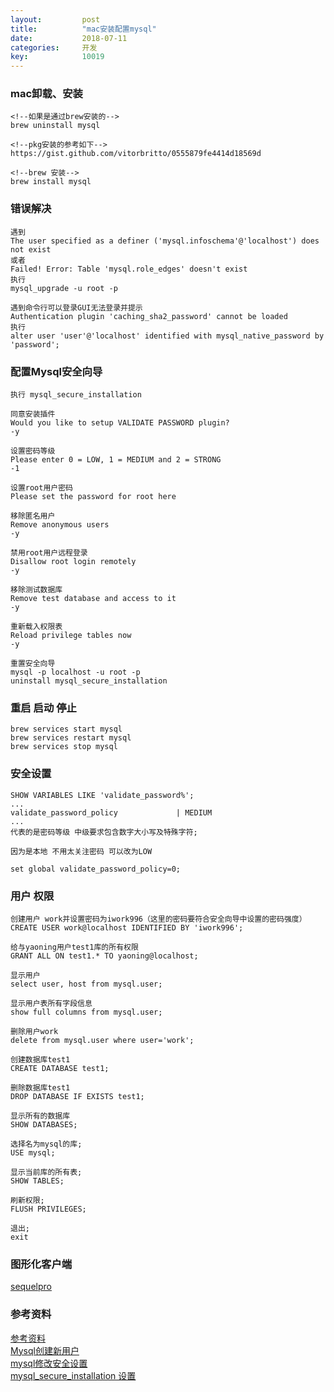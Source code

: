 ```yaml
---
layout: 		post
title:			"mac安装配置mysql"
date:			2018-07-11
categories:		开发
key: 			10019
---
```


### mac卸载、安装
```
<!--如果是通过brew安装的-->
brew uninstall mysql

<!--pkg安装的参考如下-->
https://gist.github.com/vitorbritto/0555879fe4414d18569d

<!--brew 安装-->
brew install mysql
```

### 错误解决
```
遇到
The user specified as a definer ('mysql.infoschema'@'localhost') does not exist
或者
Failed! Error: Table 'mysql.role_edges' doesn't exist
执行 
mysql_upgrade -u root -p 

遇到命令行可以登录GUI无法登录并提示
Authentication plugin 'caching_sha2_password' cannot be loaded  
执行
alter user 'user'@'localhost' identified with mysql_native_password by 'password';

```

### 配置Mysql安全向导
```
执行 mysql_secure_installation

同意安装插件
Would you like to setup VALIDATE PASSWORD plugin?
-y

设置密码等级
Please enter 0 = LOW, 1 = MEDIUM and 2 = STRONG
-1

设置root用户密码
Please set the password for root here

移除匿名用户
Remove anonymous users
-y

禁用root用户远程登录
Disallow root login remotely
-y

移除测试数据库
Remove test database and access to it
-y

重新载入权限表
Reload privilege tables now
-y

重置安全向导
mysql -p localhost -u root -p
uninstall mysql_secure_installation

```

### 重启 启动 停止
```
brew services start mysql
brew services restart mysql
brew services stop mysql
```

### 安全设置
```
SHOW VARIABLES LIKE 'validate_password%';
...
validate_password_policy             | MEDIUM
...
代表的是密码等级 中级要求包含数字大小写及特殊字符;

因为是本地 不用太关注密码 可以改为LOW

set global validate_password_policy=0;

```

### 用户 权限
```
创建用户 work并设置密码为iwork996（这里的密码要符合安全向导中设置的密码强度）
CREATE USER work@localhost IDENTIFIED BY 'iwork996';

给与yaoning用户test1库的所有权限
GRANT ALL ON test1.* TO yaoning@localhost;

显示用户
select user, host from mysql.user;

显示用户表所有字段信息
show full columns from mysql.user;

删除用户work
delete from mysql.user where user='work';

创建数据库test1
CREATE DATABASE test1;

删除数据库test1
DROP DATABASE IF EXISTS test1;

显示所有的数据库
SHOW DATABASES;

选择名为mysql的库;
USE mysql;

显示当前库的所有表;
SHOW TABLES;

刷新权限;
FLUSH PRIVILEGES;

退出;
exit

```

### 图形化客户端
[sequelpro](https://sequelpro.com/)  


### 参考资料
[参考资料](http://www.jb51.net/article/47727.htm)  
[Mysql创建新用户](https://stackoverflow.com/questions/1720244/create-new-user-in-mysql-and-give-it-full-access-to-one-database?utm_medium=organic&utm_source=google_rich_qa&utm_campaign=google_rich_qa)  
[mysql修改安全设置](https://blog.csdn.net/maxsky/article/details/51171474)  
[mysql_secure_installation 设置](http://www.jb51.net/article/47727.htm)